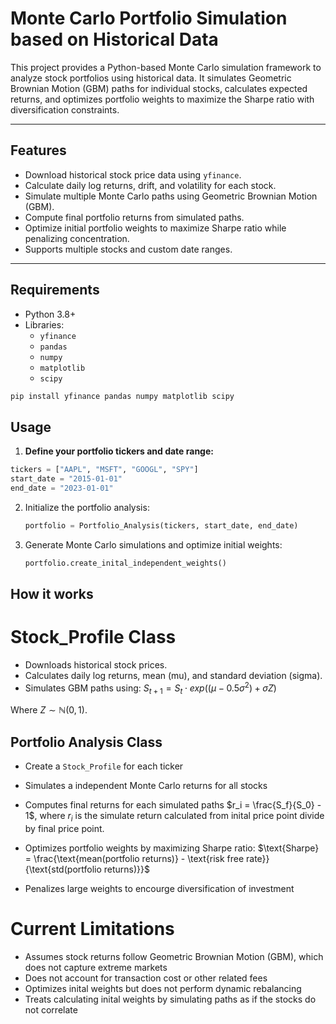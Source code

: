 # Monte Carlo Portfolio Simulation based on Historical Data

This project provides a Python-based Monte Carlo simulation framework to analyze stock portfolios using historical data. It simulates Geometric Brownian Motion (GBM) paths for individual stocks, calculates expected returns, and optimizes portfolio weights to maximize the Sharpe ratio with diversification constraints.

---

## Features

- Download historical stock price data using `yfinance`.
- Calculate daily log returns, drift, and volatility for each stock.
- Simulate multiple Monte Carlo paths using Geometric Brownian Motion (GBM).
- Compute final portfolio returns from simulated paths.
- Optimize initial portfolio weights to maximize Sharpe ratio while penalizing concentration.
- Supports multiple stocks and custom date ranges.

---

## Requirements

- Python 3.8+
- Libraries:
  - `yfinance`
  - `pandas`
  - `numpy`
  - `matplotlib`
  - `scipy`
 
```bash
pip install yfinance pandas numpy matplotlib scipy
```


## Usage

1. **Define your portfolio tickers and date range:**

```python
tickers = ["AAPL", "MSFT", "GOOGL", "SPY"]
start_date = "2015-01-01"
end_date = "2023-01-01"
```

2. Initialize the portfolio analysis:
   ```python
   portfolio = Portfolio_Analysis(tickers, start_date, end_date)
   ```
3. Generate Monte Carlo simulations and optimize initial weights:
   ```python
   portfolio.create_inital_independent_weights()
   ```

## How it works

# Stock_Profile Class
- Downloads historical stock prices.
- Calculates daily log returns, mean (mu), and standard deviation (sigma).
- Simulates GBM paths using:
  $S_{t+1} = S_t \cdot exp((\mu-0.5\sigma^2)+\sigma Z)$

Where $Z\sim \mathbb{N}(0,1)$.

## Portfolio Analysis Class

- Create a ``Stock_Profile`` for each ticker
- Simulates a independent Monte Carlo returns for all stocks
- Computes final returns for each simulated paths $r_i = \frac{S_f}{S_0} - 1$, where $r_i$ is the simulate return calculated from inital price point divide by final price point.
- Optimizes portfolio weights by maximizing Sharpe ratio:
  $\text{Sharpe} = \frac{\text{mean(portfolio returns)} - \text{risk free rate}}{\text{std(portfolio returns)}}$

- Penalizes large weights to encourge diversification of investment


# Current Limitations

- Assumes stock returns follow Geometric Brownian Motion (GBM), which does not capture extreme markets
- Does not account for transaction cost or other related fees
- Optimizes inital weights but does not perform dynamic rebalancing
- Treats calculating inital weights by simulating paths as if the stocks do not correlate 
